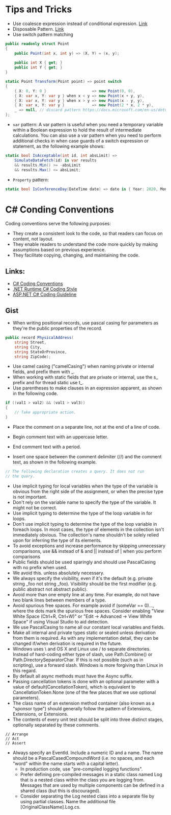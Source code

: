 # Tips and Tricks

* Use coalesce expression instead of conditional expression. [Link](https://github.com/JosefPihrt/Roslynator/blob/main/docs/analyzers/RCS1084.md)
* Disposable Pattern. [Link](https://docs.microsoft.com/en-us/dotnet/fundamentals/code-analysis/quality-rules/ca1063)
* Use switch pattern matching
```C#
public readonly struct Point
{
    public Point(int x, int y) => (X, Y) = (x, y);
    
    public int X { get; }
    public int Y { get; }
}

static Point Transform(Point point) => point switch
{
    { X: 0, Y: 0 }                    => new Point(0, 0),
    { X: var x, Y: var y } when x < y => new Point(x + y, y),
    { X: var x, Y: var y } when x > y => new Point(x - y, y),
    { X: var x, Y: var y }            => new Point(2 * x, 2 * y),
    _ => null, // discard pattern https://docs.microsoft.com/en-us/dotnet/csharp/language-reference/operators/patterns#discard-pattern
};
```
* `var` pattern: A var pattern is useful when you need a temporary variable within a Boolean expression to hold the result of intermediate calculations. You can also use a var pattern when you need to perform additional checks in when case guards of a switch expression or statement, as the following example shows:
```C#
static bool IsAcceptable(int id, int absLimit) =>
    SimulateDataFetch(id) is var results 
    && results.Min() >= -absLimit 
    && results.Max() <= absLimit;
```
* `Property` pattern: 
```C#
static bool IsConferenceDay(DateTime date) => date is { Year: 2020, Month: 5, Day: 19 or 20 or 21 };
```


# C# Conding Conventions
Coding conventions serve the following purposes:

* They create a consistent look to the code, so that readers can focus on content, not layout.
* They enable readers to understand the code more quickly by making assumptions based on previous experience.
* They facilitate copying, changing, and maintaining the code.

## Links:

* [C# Coding Conventions](https://docs.microsoft.com/en-us/dotnet/csharp/fundamentals/coding-style/coding-conventions)
* [.NET Runtime C# Coding Style](https://github.com/dotnet/runtime/blob/main/docs/coding-guidelines/coding-style.md)
* [ASP.NET C# Coding Guideline](https://github.com/dotnet/aspnetcore/wiki/Engineering-guidelines#coding-guidelines)

## Gist

* When writing positional records, use pascal casing for parameters as they're the public properties of the record.

```C#
public record PhysicalAddress(
    string Street,
    string City,
    string StateOrProvince,
    string ZipCode);
```

* Use camel casing ("camelCasing") when naming private or internal fields, and prefix them with _.
* When working with static fields that are private or internal, use the s_ prefix and for thread static use t_.
* Use parentheses to make clauses in an expression apparent, as shown in the following code.
```C#
if ((val1 > val2) && (val1 > val3))
{
    // Take appropriate action.
}
```
* Place the comment on a separate line, not at the end of a line of code.

* Begin comment text with an uppercase letter.

* End comment text with a period.

*  Insert one space between the comment delimiter (//) and the comment text, as shown in the following example.

```C#
// The following declaration creates a query. It does not run
// the query.
```
* Use implicit typing for local variables when the type of the variable is obvious from the right side of the assignment, or when the precise type is not important.
* Don't rely on the variable name to specify the type of the variable. It might not be correct.
* Use implicit typing to determine the type of the loop variable in for loops.
* Don't use implicit typing to determine the type of the loop variable in foreach loops. In most cases, the type of elements in the collection isn't immediately obvious. The collection's name shouldn't be solely relied upon for inferring the type of its elements.
* To avoid exceptions and increase performance by skipping unnecessary comparisons, use && instead of & and || instead of | when you perform comparisons
* Public fields should be used sparingly and should use PascalCasing with no prefix when used.
* We avoid this. unless absolutely necessary.
* We always specify the visibility, even if it's the default (e.g. private string _foo not string _foo). Visibility should be the first modifier (e.g. public abstract not abstract public).
* Avoid more than one empty line at any time. For example, do not have two blank lines between members of a type.
* Avoid spurious free spaces. For example avoid if (someVar == 0)..., where the dots mark the spurious free spaces. Consider enabling "View White Space (Ctrl+R, Ctrl+W)" or "Edit -> Advanced -> View White Space" if using Visual Studio to aid detection.
* We use PascalCasing to name all our constant local variables and fields. 
* Make all internal and private types static or sealed unless derivation from them is required. As with any implementation detail, they can be changed if/when derivation is required in the future.
* Windows uses \ and OS X and Linux use / to separate directories. Instead of hard-coding either type of slash, use Path.Combine() or Path.DirectorySeparatorChar. If this is not possible (such as in scripting), use a forward slash. Windows is more forgiving than Linux in this regard.
* By default all async methods must have the Async suffix.
* Passing cancellation tokens is done with an optional parameter with a value of default(CancellationToken), which is equivalent to CancellationToken.None (one of the few places that we use optional parameters). 
* The class name of an extension method container (also known as a "sponsor type") should generally follow the pattern of <Feature>Extensions, <Target><Feature>Extensions, or <Feature><Target>Extensions.
* The contents of every unit test should be split into three distinct stages, optionally separated by these comments.
 ```
// Arrange  
// Act  
// Assert     
 ```
* Always specify an EventId. Include a numeric ID and a name. The name should be a PascalCasedCompoundWord (i.e. no spaces, and each "word" within the name starts with a capital letter).
    * In production code, use "pre-compiled logging functions".
    * Prefer defining pre-compiled messages in a static class named Log that is a nested class within the class you are logging from. Messages that are used by multiple components can be defined in a shared class (but this is discouraged).
    * Consider separating the Log nested class into a separate file by using partial classes. Name the additional file [OriginalClassName].Log.cs.
    
